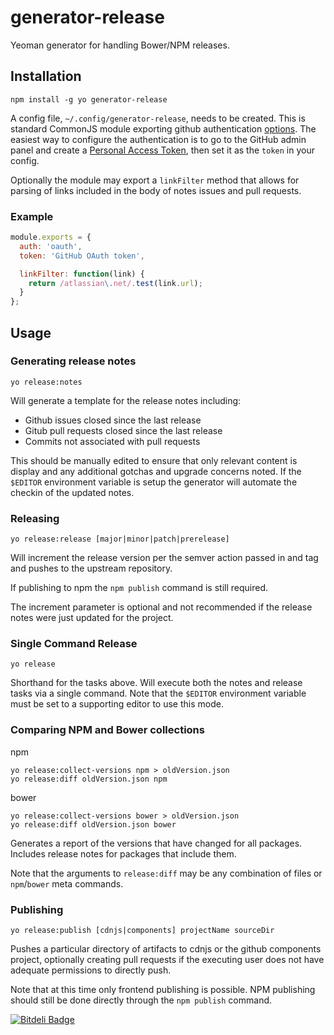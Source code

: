 # generator-release

Yeoman generator for handling Bower/NPM releases.

## Installation

```
npm install -g yo generator-release
```

A config file, `~/.config/generator-release`, needs to be created. This is standard CommonJS module exporting github authentication [options](https://github.com/michael/github#usage). The easiest way to configure the authentication is to go to the GitHub admin panel and create a [Personal Access Token](https://github.com/settings/tokens/new), then set it as the `token` in your config. 

Optionally the module may export a `linkFilter` method that allows for parsing of links included in the body of notes issues and pull requests.

### Example

```javascript
module.exports = {
  auth: 'oauth',
  token: 'GitHub OAuth token',

  linkFilter: function(link) {
    return /atlassian\.net/.test(link.url);
  }
};
```

## Usage

### Generating release notes
```
yo release:notes
```

Will generate a template for the release notes including:
- Github issues closed since the last release
- Gitub pull requests closed since the last release
- Commits not associated with pull requests

This should be manually edited to ensure that only relevant content is display and any additional gotchas and upgrade concerns noted. If the `$EDITOR` environment variable is setup the generator will automate the checkin of the updated notes.


### Releasing

```
yo release:release [major|minor|patch|prerelease]
```

Will increment the release version per the semver action passed in and tag and pushes to the upstream repository.

If publishing to npm the `npm publish` command is still required.

The increment parameter is optional and not recommended if the release notes were just updated for the project.

### Single Command Release

```
yo release
```

Shorthand for the tasks above. Will execute both the notes and release tasks via a single command. Note that the `$EDITOR` environment variable must be set to a supporting editor to use this mode.

### Comparing NPM and Bower collections
npm
```
yo release:collect-versions npm > oldVersion.json
yo release:diff oldVersion.json npm
```
bower
```
yo release:collect-versions bower > oldVersion.json
yo release:diff oldVersion.json bower
```

Generates a report of the versions that have changed for all packages. Includes release notes for packages that include them.

Note that the arguments to `release:diff` may be any combination of files or `npm`/`bower` meta commands.

### Publishing
```
yo release:publish [cdnjs|components] projectName sourceDir
```

Pushes a particular directory of artifacts to cdnjs or the github components project, optionally creating pull requests if the executing user does not have adequate permissions to directly push.

Note that at this time only frontend publishing is possible. NPM publishing should still be done directly through the `npm publish` command.


[![Bitdeli Badge](https://d2weczhvl823v0.cloudfront.net/walmartlabs/generator-release/trend.png)](https://bitdeli.com/free "Bitdeli Badge")

